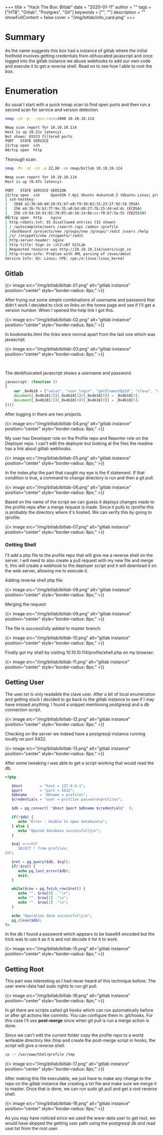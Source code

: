 +++
title = "Hack The Box: Bitlab"
date = "2020-01-11"
author = ""
tags = ["HTB", "Gitlab", "Postgres", "Git"]
keywords = ["", ""]
description = ""
showFullContent = false
cover = "/img/bitlab/info_card.png"
+++


# Summary

As the name suggests this box had a instance of gitlab where the initial foothold involves getting credentials from obfuscated javascript and once logged into the gitlab instance we abuse webhooks to add our own code and execute it to get a reverse shell. Read on to see how I able to root the box.

# Enumeration

As usual I start with a quick nmap scan to find open ports and then run a second scan for service and version detection. 

```sh
nmap -sS -p- --min-rate=1000 10.10.10.114

Nmap scan report for 10.10.10.114
Host is up (0.21s latency).
Not shown: 65533 filtered ports
PORT   STATE SERVICE
22/tcp open  ssh
80/tcp open  http
```

Thorough scan:

```sh
nmap -Pn -sC -sV -p 22,80 -oA nmap/bitlab 10.10.10.114

Nmap scan report for 10.10.10.114
Host is up (0.47s latency).

PORT   STATE SERVICE VERSION
22/tcp open  ssh     OpenSSH 7.6p1 Ubuntu 4ubuntu0.3 (Ubuntu Linux; protocol 2.0)
| ssh-hostkey:
|   2048 a2:3b:b0:dd:28:91:bf:e8:f9:30:82:31:23:2f:92:18 (RSA)
|   256 e6:3b:fb:b3:7f:9a:35:a8:bd:d0:27:7b:25:d4:ed:dc (ECDSA)
|_  256 c9:54:3d:91:01:78:03:ab:16:14:6b:cc:f0:b7:3a:55 (ED25519)
80/tcp open  http    nginx
| http-robots.txt: 55 disallowed entries (15 shown)
| / /autocomplete/users /search /api /admin /profile
| /dashboard /projects/new /groups/new /groups/*/edit /users /help
|_/s/ /snippets/new /snippets/*/edit
|_http-server-header: nginx
| http-title: Sign in \xC2\xB7 GitLab
|_Requested resource was http://10.10.10.114/users/sign_in
|_http-trane-info: Problem with XML parsing of /evox/about
Service Info: OS: Linux; CPE: cpe:/o:linux:linux_kernel
```

## Gitlab

{{< image src="/img/bitlab/bitlab-01.png" alt="gitlab instance" position="center" style="border-radius: 8px;" >}}

After trying out some simple combinations of username and password that didn't work I decided to click on links on the home page and see if I'll get a version number. When I opened the help link I got this.

{{< image src="/img/bitlab/bitlab-02.png" alt="gitlab instance" position="center" style="border-radius: 8px;" >}}

In bookmarks.html the links were normal apart from the last one which was javascript.

{{< image src="/img/bitlab/bitlab-03.png" alt="gitlab instance" position="center" style="border-radius: 8px;" >}}

<br>

The deobfuscated javascript shows a username and password.

```js
javascript: (function ()
{
	var _0x4b18 = ["value", "user_login", "getElementById", "clave", "user_password", "11des0081x"];
	document[_0x4b18[2]](_0x4b18[1])[_0x4b18[0]] = _0x4b18[3];
	document[_0x4b18[2]](_0x4b18[4])[_0x4b18[0]] = _0x4b18[5];
})()
```
After logging in there are two projects.

{{< image src="/img/bitlab/bitlab-04.png" alt="gitlab instance" position="center" style="border-radius: 8px;" >}}

My user has Developer role on the Profile repo and Reporter role on the Deployer repo. I can't edit the deployer but looking at the files the readme has a link about gitlab webhooks. 

{{< image src="/img/bitlab/bitlab-05.png" alt="gitlab instance" position="center" style="border-radius: 8px;" >}}

In the index.php the part that caught my eye is the if statement. If that condition is true, a command to change directory is run and then a git pull.
 

{{< image src="/img/bitlab/bitlab-06.png" alt="gitlab instance" position="center" style="border-radius: 8px;" >}}

Based on the name of the script we can guess it deploys changes made to the profile repo after a merge request is made. Since it pulls to /profile this is probably the directory where it's hosted. We can verify this by going to /profile.


{{< image src="/img/bitlab/bitlab-07.png" alt="gitlab instance" position="center" style="border-radius: 8px;" >}}

### Getting Shell

I'll add a php file to the profile repo that will give me a reverse shell on the server. I will need to also create a pull request with my new file and merge it, this will create a webhook to the deployer script and it will download it on the web server, allowing me to execute it.

Adding reverse shell php file:

{{< image src="/img/bitlab/bitlab-08.png" alt="gitlab instance" position="center" style="border-radius: 8px;" >}}

Merging the request:

{{< image src="/img/bitlab/bitlab-09.png" alt="gitlab instance" position="center" style="border-radius: 8px;" >}}

The file is successfully added to master branch:

{{< image src="/img/bitlab/bitlab-10.png" alt="gitlab instance" position="center" style="border-radius: 8px;" >}}

Finally got my shell by visiting 10.10.10.114/profile/shell.php on my browser:

{{< image src="/img/bitlab/bitlab-11.png" alt="gitlab instance" position="center" style="border-radius: 8px;" >}}

## Getting User

The user.txt is only readable the clave user. After a bit of local enumeration and getting stuck I decided to go back to the gitlab instance to see if I may have missed anything. I found a snippet mentioning postgresql and a db connection script.

{{< image src="/img/bitlab/bitlab-12.png" alt="gitlab instance" position="center" style="border-radius: 8px;" >}}

Checking on the server we indeed have a postgresql instance running locally on port 5432.

{{< image src="/img/bitlab/bitlab-13.png" alt="gitlab instance" position="center" style="border-radius: 8px;" >}}

After some tweaking I was able to get a script working that would read the db.

```php
<?php

   $host        = "host = 127.0.0.1";
   $port        = "port = 5432";
   $dbname      = "dbname = profiles";
   $credentials = "user = profiles password=profiles";

   $db = pg_connect( "$host $port $dbname $credentials"  );

   if(!$db) {
      echo "Error : Unable to open database\n";
   } else {
      echo "Opened database successfully\n";
   }

   $sql =<<<EOF
      SELECT * from profiles;
EOF;

   $ret = pg_query($db, $sql);
   if(!$ret) {
      echo pg_last_error($db);
      exit;
   }

   while($row = pg_fetch_row($ret)) {
      echo "". $row[0] . "\n";
      echo "". $row[1] ."\n";
      echo "". $row[2] ."\n";
   }

   echo "Operation done successfully\n";
   pg_close($db);
?>
```

In the db I found a password which appears to be base64 encoded but the trick was to use it as it is and not decode it for it to work.

{{< image src="/img/bitlab/bitlab-15.png" alt="gitlab instance" position="center" style="border-radius: 8px;" >}}

## Getting Root

This part was interesting as I had never heard of this technique before. The user www-data had sudo rights to run git pull.

{{< image src="/img/bitlab/bitlab-16.png" alt="gitlab instance" position="center" style="border-radius: 8px;" >}}

In git there are scripts called git hooks which can run automatically before or after git actions like commits. You can configure them in .git/hooks. For this case I'll use **post-merge** since when git pull is run a merge action is done. 

Since we can't edit the current folder copy the profile repo to a world writeable directory like /tmp and create the post-merge script in hooks, the script will give a reverse shell.

```sh
cp -r /var/www/html/profile /tmp
```

{{< image src="/img/bitlab/bitlab-17.png" alt="gitlab instance" position="center" style="border-radius: 8px;" >}}

After making this file executable, we just have to make any change to the repo on the gitlab instance like creating a txt file and make sure we merge it to master. Once that is done, we can run sudo git pull and get a root reverse shell.

{{< image src="/img/bitlab/bitlab-18.png" alt="gitlab instance" position="center" style="border-radius: 8px;" >}}

As you may have noticed since we used the www-data user to get root, we would have skipped the getting user path using the postgresql db and read user.txt from the root user. 


